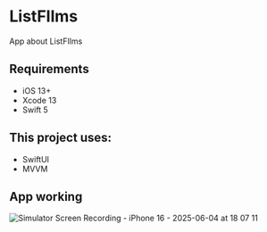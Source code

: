 # ListFIlms
App about ListFIlms

## Requirements
- iOS 13+
- Xcode 13
- Swift 5

## This project uses:
- SwiftUI
- MVVM

## App working

![Simulator Screen Recording - iPhone 16 - 2025-06-04 at 18 07 11](https://github.com/user-attachments/assets/b94ab211-7f34-434f-9982-c115b05fd0e3)
